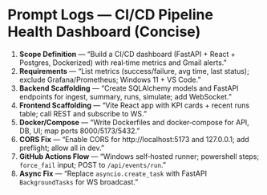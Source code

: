 # Prompt Logs — CI/CD Pipeline Health Dashboard (Concise)

1. **Scope Definition** — “Build a CI/CD dashboard (FastAPI + React + Postgres, Dockerized) with real‑time metrics and Gmail alerts.”
2. **Requirements** — “List metrics (success/failure, avg time, last status); exclude Grafana/Prometheus; Windows 11 + VS Code.”
3. **Backend Scaffolding** — “Create SQLAlchemy models and FastAPI endpoints for ingest, summary, runs, simulate; add WebSocket.”
4. **Frontend Scaffolding** — “Vite React app with KPI cards + recent runs table; call REST and subscribe to WS.”
5. **Docker/Compose** — “Write Dockerfiles and docker‑compose for API, DB, UI; map ports 8000/5173/5432.”
6. **CORS Fix** — “Enable CORS for http://localhost:5173 and 127.0.0.1; add preflight; allow all in dev.”
7. **GitHub Actions Flow** — “Windows self‑hosted runner; powershell steps; `force_fail` input; POST to `/api/events/run`.”
8. **Async Fix** — “Replace `asyncio.create_task` with FastAPI `BackgroundTasks` for WS broadcast.”
